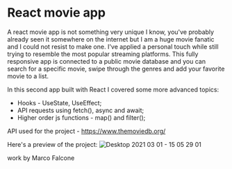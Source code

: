 # React movie app

A react movie app is not something very unique I know, you've probably already seen it somewhere on the internet but I am a huge movie fanatic and I could not resist to make one. I've applied a personal touch while still trying to resemble the most popular streaming platforms. This fully responsive app is connected to a public movie database and you can search for a specific movie, swipe through the genres and add your favorite movie to a list.

In this second app built with React I covered some more advanced topics:
 - Hooks - UseState, UseEffect;
 - API requests using fetch(), async and await;
 - Higher order js functions - map() and filter();

API used for the project - https://www.themoviedb.org/

Here's a preview of the project:
![Desktop 2021 03 01 - 15 05 29 01](https://user-images.githubusercontent.com/61291681/109667190-2f985c80-7b70-11eb-814a-18472be5d123.gif)

work by Marco Falcone

